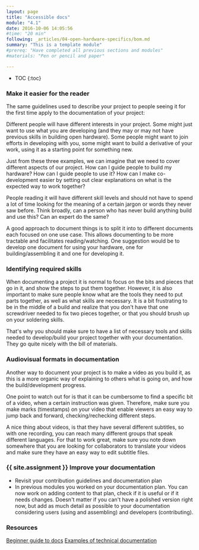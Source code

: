 ```yaml
---
layout: page
title: "Accessible docs"
module: "4.1"
date: 2016-10-06 14:05:56
#time: "20 min"
following: _articles/04-open-hardware-specifics/bom.md
summary: "This is a template module"
#prereq: "Have completed all previous sections and modules"
#materials: "Pen or pencil and paper"

---
```

* TOC
{:toc}


### Make it easier for the reader

  The same guidelines used to describe your project to people seeing it for the first time apply to the documentation of your project:

  Different people will have different interests in your project. Some might just want to use what you are developing (and they may or may not have previous skills in building open hardware). Some people might want to join efforts in developing with you, some might want to build a derivative of your work, using it as a starting point for something new.

  Just from these three examples, we can imagine that we need to cover different aspects of our project. How can I guide people to build my hardware? How can I guide people to use it? How can I make co-development easier by setting out clear explanations on what is the expected way to work together?

  People reading it will have different skill levels and  should not have to spend a lot of time looking for the meaning of a certain jargon or words they never saw before. Think broadly, can a person who has never build anything build and use this? Can an expert do the same?

  A good approach to document things is to split it into to different documents each focused on one use case. This allows documenting to be more tractable and facilitates reading/watching. One suggestion would be to develop one document for using your hardware, one for building/assembling it and one for developing it.

### Identifying required skills

  When documenting a project it is normal to focus on the bits and pieces that go in it, and show the steps to put them together. However, it is also important to make sure people know what are the tools they need to put parts together, as well as what skills are necessary. It is a bit frustrating to be in the middle of a build and realize that you don't have that one screwdriver needed to fix two pieces together, or that you should brush up on your soldering skills.

  That's why you should make sure to have a list of necessary tools and skills needed to develop/build your project together with your documentation. They go quite nicely with the bill of materials.


### Audiovisual formats in documentation

  Another way to document your project is to make a video as you build it, as this is a more organic way of explaining to others what is going on, and how the build/development progress.

  One point to watch out for is that it can be cumbersome to find a specific bit of a video, when a certain instruction was given. Therefore, make sure you make marks (timestamps) on your video that enable viewers an easy way to jump back and forward, checking/rechecking different steps.

  A nice thing about videos, is that they have several different subtitles, so with one recording, you can reach many different groups that speak different languages. For that to work great, make sure you note down somewhere that you are looking for collaborators to translate your videos and make sure they have an easy way to edit subtitle files.


### {{ site.assignment }} Improve your documentation
- Revisit your contribution guidelines and documentation plan
- In previous modules you worked on your documentation plan. You can now work on adding content to that plan, check if it is useful or if it needs changes. Doesn't matter if you can't have a polished version right now, but add as much detail as possible to your documentation considering users (using and assembling) and developers (contributing).

### Resources
[Beginner guide to docs](https://www.writethedocs.org/guide/writing/beginners-guide-to-docs/)
[Examples of technical documentation](https://www.atlassian.com/blog/add-ons/5-real-life-examples-beautiful-technical-documentation)
